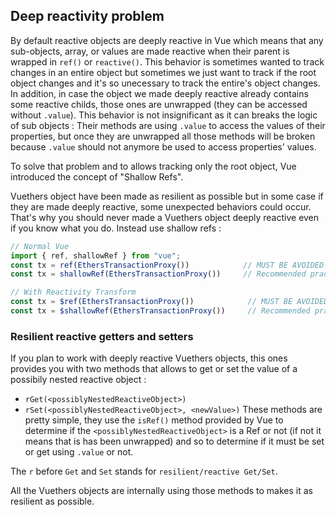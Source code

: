 ## Deep reactivity problem

By default reactive objects are deeply reactive in Vue which means that any sub-objects, array, or values are made reactive when their parent is wrapped in `ref()` or `reactive()`.
This behavior is sometimes wanted to track changes in an entire object but sometimes we just want to track if the root object changes and it's so unecessary to track the entire's object changes.
In addition, in case the object we made deeply reactive already contains some reactive childs, those ones are unwrapped (they can be accessed without `.value`). 
This behavior is not insignificant as it can breaks the logic of sub objects : Their methods are using `.value` to access the values of their properties, but once they are unwrapped all those methods will be broken because `.value` should not anymore be used to access properties' values.

To solve that problem and to allows tracking only the root object, Vue introduced the concept of "Shallow Refs". 

Vuethers object have been made as resilient as possible but in some case if they are made deeply reactive, some unexpected behaviors could occur.
That's why you should never made a Vuethers object deeply reactive even if you know what you do.
Instead use shallow refs :
```js 
// Normal Vue 
import { ref, shallowRef } from "vue";
const tx = ref(EthersTransactionProxy())            // MUST BE AVOIDED
const tx = shallowRef(EthersTransactionProxy())     // Recommended practice

// With Reactivity Transform
const tx = $ref(EthersTransactionProxy())            // MUST BE AVOIDED
const tx = $shallowRef(EthersTransactionProxy())     // Recommended practice
```


### Resilient reactive getters and setters
If you plan to work with deeply reactive Vuethers objects, this ones provides you with two methods that allows to get or set the value of a possibily nested reactive object : 
- `rGet(<possiblyNestedReactiveObject>)`
- `rSet(<possiblyNestedReactiveObject>, <newValue>)`
These methods are pretty simple, they use the `isRef()` method provided by Vue to determine if the `<possiblyNestedReactiveObject>` is a Ref or not (if not it means that is has been unwrapped) and so to determine if it must be set or get using `.value` or not.

The `r` before `Get` and `Set` stands for `resilient/reactive Get/Set`.

All the Vuethers objects are internally using those methods to makes it as resilient as possible.
